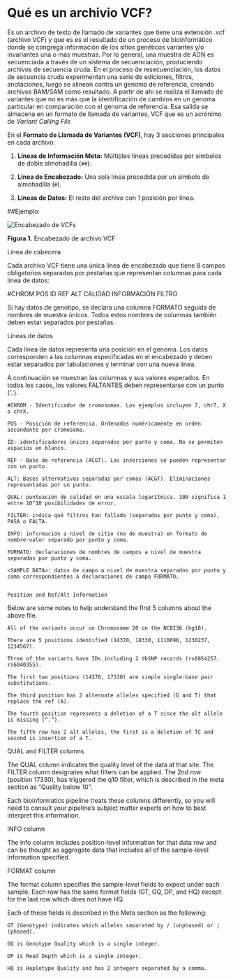 # Qué es un archivio VCF?

Es un archivo de texto de llamado de variantes que tiene una extensión .vcf (archivo VCF) y que es  es el resultado de un proceso de bioinformático donde se congrega información de los sitios genéticos variantes y/o invariantes una o más muestras. Por lo general, una muestra de ADN es secuenciada a través de un sistema de secuenciación, produciendo archivos de secuencia cruda. En el proceso de resecuenciación, los datos de secuencia cruda experimentan una serie de ediciones, filtros, anotaciones, luego se alinean contra un genoma de referencia, creando archivos BAM/SAM como resultado. A partir de ahí se realiza el llamado de variantes que no es más que la  identificación de cambios en un genoma particular en comparación con el genoma de referencia. Esa salida se almacena en un formato de llamada de variantes, VCF que es un acrónimo de *Variant Calling File*

En el **Formato de Llamada de Variantes (VCF)**, hay 3 secciones principales en cada archivo:

1. **Líneas de Información Meta:** Múltiples líneas precedidas por símbolos de doble almohadilla (`##`).

2. **Línea de Encabezado:** Una sola línea precedida por un símbolo de almohadilla (`#`).

3. **Líneas de Datos:** El resto del archivo con 1 posición por línea.

##Ejemplo:


![Encabezado de VCFs](https://github.com/lafabi/Figuras/Fig1.vcf-head.png)

**Figura 1.** Encabezado de archivo VCF

Línea de cabecera

Cada archivo VCF tiene una única línea de encabezado que tiene 8 campos obligatorios separados por pestañas que representan columnas para cada línea de datos:

#CHROM POS ID REF ALT CALIDAD INFORMACIÓN FILTRO

Si hay datos de genotipo, se declara una columna FORMATO seguida de nombres de muestra únicos. Todos estos nombres de columnas también deben estar separados por pestañas.

Líneas de datos

Cada línea de datos representa una posición en el genoma. Los datos corresponden a las columnas especificadas en el encabezado y deben estar separados por tabulaciones y terminar con una nueva línea.

A continuación se muestran las columnas y sus valores esperados. En todos los casos, los valores FALTANTES deben representarse con un punto ('.').

    #CHROM - Identificador de cromosomas. Los ejemplos incluyen 7, chr7, X o chrX.

    POS - Posición de referencia. Ordenados numéricamente en orden ascendente por cromosoma.

    ID: identificadores únicos separados por punto y coma. No se permiten espacios en blanco.

    REF - Base de referencia (ACGT). Las inserciones se pueden representar con un punto.

    ALT: Bases alternativas separadas por comas (ACGT). Eliminaciones representadas por un punto.

    QUAL: puntuación de calidad en una escala logarítmica. 100 significa 1 entre 10^10 posibilidades de error.

    FILTER: indica qué filtros han fallado (separados por punto y coma), PASA o FALTA.

    INFO: información a nivel de sitio (no de muestra) en formato de nombre-valor separado por punto y coma.

    FORMATO: declaraciones de nombres de campos a nivel de muestra separadas por punto y coma.

    <SAMPLE DATA>: datos de campo a nivel de muestra separados por punto y coma correspondientes a declaraciones de campo FORMATO.


    Position and Ref/Alt Information

Below are some notes to help understand the first 5 columns about the above file.

    All of the variants occur on Chromosome 20 on the NCBI36 (hg18).

    There are 5 positions identified (14370, 18330, 1110696, 1230237, 1234567).

    Three of the variants have IDs including 2 dbSNP records (rs6054257, rs6040355).

    The first two positions (14370, 17330) are simple single-base pair substitutions.

    The third position has 2 alternate alleles specified (G and T) that replace the ref (A).

    The fourth position represents a deletion of a T since the alt allele is missing (“.”).

    The fifth row has 2 alt alleles, the first is a deletion of TC and second is insertion of a T.

QUAL and FILTER columns

The QUAL column indicates the quality level of the data at that site. The FILTER column designates what filters can be applied. The 2nd row (position 17330), has triggered the q10 filter, which is described in the meta section as “Quality below 10”.

Each bioinformatics pipeline treats these columns differently, so you will need to consult your pipeline’s subject matter experts on how to best interpret this information.

INFO column

The info column includes position-level information for that data row and can be thought as aggregate data that includes all of the sample-level information specified.

FORMAT column

The format column specifies the sample-level fields to expect under each sample. Each row has the same format fields (GT, GQ, DP, and HQ) except for the last row which does not have HQ. 

Each of these fields is described in the Meta section as the following:

    GT (Genotype) indicates which alleles separated by / (unphased) or | (phased).

    GQ is Genotype Quality which is a single integer.

    DP is Read Depth which is a single integer.

    HQ is Haplotype Quality and has 2 integers separated by a comma.
